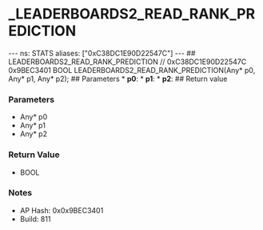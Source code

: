 # _LEADERBOARDS2_READ_RANK_PREDICTION

--- ns: STATS aliases: ["0xC38DC1E90D22547C"] --- ## LEADERBOARDS2_READ_RANK_PREDICTION  // 0xC38DC1E90D22547C 0x9BEC3401 BOOL LEADERBOARDS2_READ_RANK_PREDICTION(Any* p0, Any* p1, Any* p2);  ## Parameters * **p0**: * **p1**: * **p2**:  ## Return value

### Parameters
* Any* p0
* Any* p1
* Any* p2

### Return Value
* BOOL

### Notes
* AP Hash: 0x0x9BEC3401
* Build: 811


